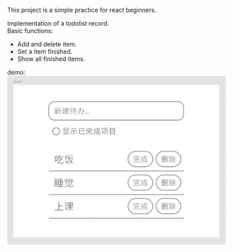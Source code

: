 This project is a simple practice for react beginners.  
  
Implementation of a todolist record.  
Basic functions:  
* Add and delete item.  
* Set a item finished.  
* Show all finished items.  
  
demo:  
![demo](https://github.com/Louise777/react-practice/blob/master/public/demo.png)  
